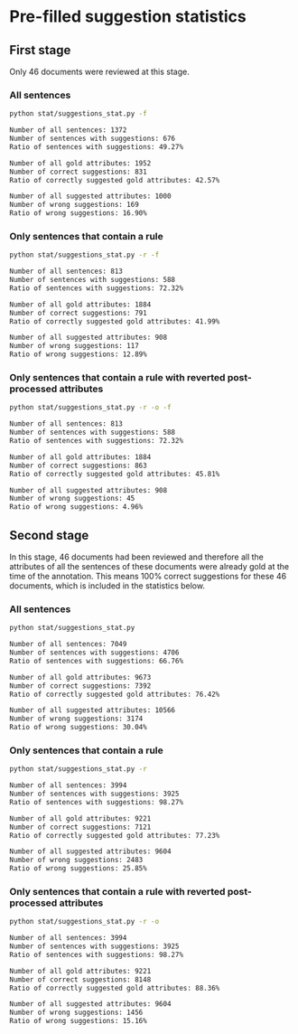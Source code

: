 # Pre-filled suggestion statistics

## First stage

Only 46 documents were reviewed at this stage.
### All sentences

```bash
python stat/suggestions_stat.py -f

Number of all sentences: 1372
Number of sentences with suggestions: 676
Ratio of sentences with suggestions: 49.27%

Number of all gold attributes: 1952
Number of correct suggestions: 831
Ratio of correctly suggested gold attributes: 42.57%

Number of all suggested attributes: 1000
Number of wrong suggestions: 169
Ratio of wrong suggestions: 16.90%
```

### Only sentences that contain a rule

```bash
python stat/suggestions_stat.py -r -f

Number of all sentences: 813
Number of sentences with suggestions: 588
Ratio of sentences with suggestions: 72.32%

Number of all gold attributes: 1884
Number of correct suggestions: 791
Ratio of correctly suggested gold attributes: 41.99%

Number of all suggested attributes: 908
Number of wrong suggestions: 117
Ratio of wrong suggestions: 12.89%
```

### Only sentences that contain a rule with reverted post-processed attributes

```bash
python stat/suggestions_stat.py -r -o -f

Number of all sentences: 813
Number of sentences with suggestions: 588
Ratio of sentences with suggestions: 72.32%

Number of all gold attributes: 1884
Number of correct suggestions: 863
Ratio of correctly suggested gold attributes: 45.81%

Number of all suggested attributes: 908
Number of wrong suggestions: 45
Ratio of wrong suggestions: 4.96%
```
## Second stage

In this stage, 46 documents had been reviewed and therefore all the attributes of all the sentences of these 
documents were already gold at the time of the annotation. This means 100% correct suggestions for these 46 documents,
which is included in the statistics below.
### All sentences

```bash
python stat/suggestions_stat.py

Number of all sentences: 7049
Number of sentences with suggestions: 4706
Ratio of sentences with suggestions: 66.76%

Number of all gold attributes: 9673
Number of correct suggestions: 7392
Ratio of correctly suggested gold attributes: 76.42%

Number of all suggested attributes: 10566
Number of wrong suggestions: 3174
Ratio of wrong suggestions: 30.04%
```

### Only sentences that contain a rule

```bash
python stat/suggestions_stat.py -r

Number of all sentences: 3994
Number of sentences with suggestions: 3925
Ratio of sentences with suggestions: 98.27%

Number of all gold attributes: 9221
Number of correct suggestions: 7121
Ratio of correctly suggested gold attributes: 77.23%

Number of all suggested attributes: 9604
Number of wrong suggestions: 2483
Ratio of wrong suggestions: 25.85%
```

### Only sentences that contain a rule with reverted post-processed attributes

```bash
python stat/suggestions_stat.py -r -o

Number of all sentences: 3994
Number of sentences with suggestions: 3925
Ratio of sentences with suggestions: 98.27%

Number of all gold attributes: 9221
Number of correct suggestions: 8148
Ratio of correctly suggested gold attributes: 88.36%

Number of all suggested attributes: 9604
Number of wrong suggestions: 1456
Ratio of wrong suggestions: 15.16%
```
